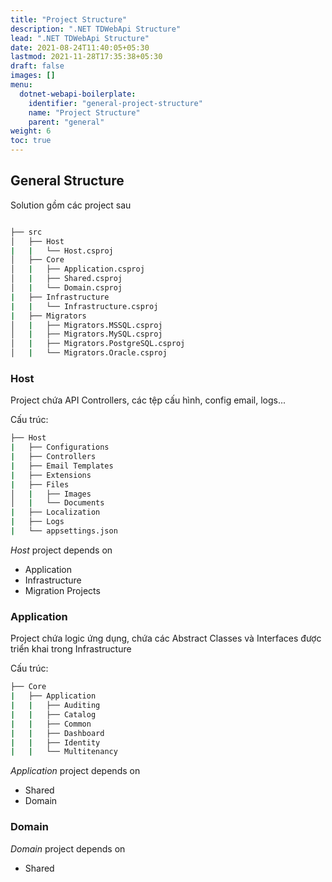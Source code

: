 ```yaml
---
title: "Project Structure"
description: ".NET TDWebApi Structure"
lead: ".NET TDWebApi Structure"
date: 2021-08-24T11:40:05+05:30
lastmod: 2021-11-28T17:35:38+05:30
draft: false
images: []
menu:
  dotnet-webapi-boilerplate:
    identifier: "general-project-structure"
    name: "Project Structure"
    parent: "general"
weight: 6
toc: true
---
```


## General Structure

Solution gồm các project sau

```bash

├── src
│   ├── Host
|   |   └── Host.csproj
│   ├── Core
│   |   ├── Application.csproj
│   |   ├── Shared.csproj
│   |   └── Domain.csproj
|   ├── Infrastructure
|   |   └── Infrastructure.csproj
|   ├── Migrators
│   |   ├── Migrators.MSSQL.csproj
│   |   ├── Migrators.MySQL.csproj
│   |   ├── Migrators.PostgreSQL.csproj
│   |   └── Migrators.Oracle.csproj

```

### Host

Project chứa API Controllers, các tệp cấu hình, config email, logs...

Cấu trúc:

```bash
├── Host
|   ├── Configurations
|   ├── Controllers
|   ├── Email Templates
|   ├── Extensions
|   ├── Files
│   |   ├── Images
│   |   └── Documents
|   ├── Localization
|   ├── Logs
|   └── appsettings.json
```

 *Host* project depends on
- Application
- Infrastructure
- Migration Projects

### Application
Project chứa logic ứng dụng, chứa các Abstract Classes và Interfaces được triển khai trong Infrastructure

Cấu trúc:
``` bash
├── Core
|   ├── Application
|   |   ├── Auditing
|   |   ├── Catalog
|   |   ├── Common
|   |   ├── Dashboard
|   |   ├── Identity
|   |   └── Multitenancy

```

 *Application* project depends on
- Shared
- Domain

### Domain

 *Domain* project depends on
- Shared

